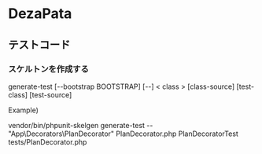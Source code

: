 # DezaPata


## テストコード

### スケルトンを作成する


generate-test [--bootstrap BOOTSTRAP] [--] < class > [class-source] [test-class] [test-source]

Example)

vendor/bin/phpunit-skelgen generate-test -- "App\Decorators\PlanDecorator" PlanDecorator.php PlanDecoratorTest tests/PlanDecorator.php
